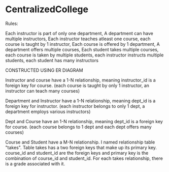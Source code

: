 # CentralizedCollege

Rules:

Each instructor is part of only one department,
A department can have multiple instructors,
Each instructor teaches atleast one course,
each course is taught by 1 instructor,
Each course is offered by 1 department,
A department offers multiple courses,
Each student takes multiple courses,
each course is taken by multiple students,
each instructor instructs multiple students,
each student has many instructors

CONSTRUCTED USING ER DIAGRAM

Instructor and course have a 1-N relationship, meaning instructor_id
is a foreign key for course. (each course is taught by only 1 instructor,
an instructor can teach many courses)

Department and Instructor have a 1-N relationship, meaning dept_id
is a foreign key for instructor. (each instructor belongs to only 1 dept,
a department employs various instructors)

Dept and Course have an 1-N relationship, meaning dept_id is a foreign
key for course. (each course belongs to 1 dept and each dept offers many
courses)

Course and Student have a M-N relationship. I named relationship table
"takes". Table takes has a two foreign keys that make up its primary key.
course_id and student_id are the foreign keys and primary key is the combination
of course_id and student_id. For each takes relationship, there is a grade
associated with it.
